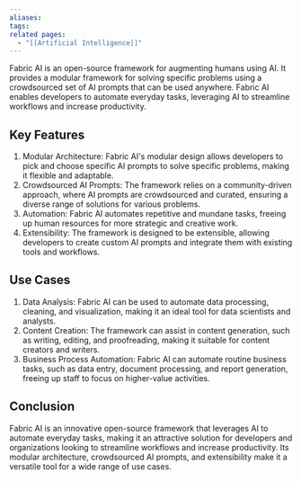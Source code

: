 ```yaml
---
aliases: 
tags: 
related pages:
  - "[[Artificial Intelligence]]"
---
```

Fabric AI is an open-source framework for augmenting humans using AI. It provides a modular framework for solving specific problems using a crowdsourced set of AI prompts that can be used anywhere. Fabric AI enables developers to automate everyday tasks, leveraging AI to streamline workflows and increase productivity.

## Key Features

1. Modular Architecture: Fabric AI's modular design allows developers to pick and choose specific AI prompts to solve specific problems, making it flexible and adaptable.
2. Crowdsourced AI Prompts: The framework relies on a community-driven approach, where AI prompts are crowdsourced and curated, ensuring a diverse range of solutions for various problems.
3. Automation: Fabric AI automates repetitive and mundane tasks, freeing up human resources for more strategic and creative work.
4. Extensibility: The framework is designed to be extensible, allowing developers to create custom AI prompts and integrate them with existing tools and workflows.

## Use Cases

1. Data Analysis: Fabric AI can be used to automate data processing, cleaning, and visualization, making it an ideal tool for data scientists and analysts.
2. Content Creation: The framework can assist in content generation, such as writing, editing, and proofreading, making it suitable for content creators and writers.
3. Business Process Automation: Fabric AI can automate routine business tasks, such as data entry, document processing, and report generation, freeing up staff to focus on higher-value activities.

## Conclusion

Fabric AI is an innovative open-source framework that leverages AI to automate everyday tasks, making it an attractive solution for developers and organizations looking to streamline workflows and increase productivity. Its modular architecture, crowdsourced AI prompts, and extensibility make it a versatile tool for a wide range of use cases.